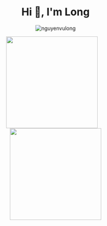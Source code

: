 <h1 align="center">Hi 👋, I'm Long</h1>



<p align="center"> <img src="https://komarev.com/ghpvc/?username=nguyenvulong&label=Profile%20views&color=0e75b6&style=flat" alt="nguyenvulong" /> </p>
<p align="center">
  <a href="https://stackoverflow.com/users/1511274/long">
    <img src="https://github-readme-stackoverflow.vercel.app/?userID=1511274" height="250px" />
  </a>
  <span style="margin: 0 10px;"> </span> 
  <img src="https://github-readme-stats.vercel.app/api?username=nguyenvulong&show_icons=true&locale=en&theme=onedark" height="250px" />
</p>
